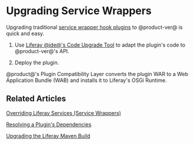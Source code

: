 # Upgrading Service Wrappers [](id=upgrading-service-wrappers)

Upgrading traditional 
[service wrapper hook plugins](/develop/tutorials/-/knowledge_base/6-2/overriding-a-portal-service-using-a-hook) 
to @product-ver@ is quick and easy. 

1.  Use [Liferay @ide@'s Code Upgrade Tool](/develop/tutorials/-/knowledge_base/7-0/adapting-to-liferay-7s-api-with-the-code-upgrade-tool)
    to adapt the plugin's code to @product-ver@'s API. 

2.  Deploy the plugin. 

@product@'s Plugin Compatibility Layer converts the plugin WAR to a Web
Application Bundle (WAB) and installs it to Liferay's OSGi Runtime. 

## Related Articles

[Overriding Liferay Services \(Service Wrappers\)](/develop/tutorials/-/knowledge_base/7-0/customizing-liferay-services-service-wrappers)

[Resolving a Plugin's Dependencies](/develop/tutorials/-/knowledge_base/7-0/resolving-a-plugins-dependencies)

[Upgrading the Liferay Maven Build](/develop/tutorials/-/knowledge_base/7-0/upgrading-the-liferay-maven-build)
